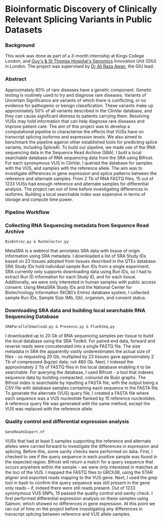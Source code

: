 # Bioinformatic Discovery of Clinically Relevant Splicing Variants in Public Datasets

### Background
This work was done as part of a 3-month internship at Kings College London, and [Guy's & St Thomas Hospital's Genomics](https://www.guysandstthomas.nhs.uk) Innovation Unit (GIU) in London. The project was supervised by [Dr Ali Raza Awan](https://www.linkedin.com/in/ali-awan-phd-51041860/?originalSubdomain=uk), the GIU lead.

### Abstract
Approximately 80% of rare diseases have a genetic component. Genetic testing is routinely used to try and diagnose rare diseases. Variants of Uncertain Significance are variants of which there is conflicting, or no evidence for pathogenic or benign classification. These variants make up approximately 50% of all variants described in the ClinVar database, and they can cause significant distress to patients carrying them. Resolving VUSs may hold information that can help diagnose rare diseases and improve patient care. The aim of this project was to develop a computational pipeline to characterise the effects that VUSs have on transcript splicing isoforms and expression levels. We also aimed to benchmark the pipeline against other established tools for predicting splice variants, including SpliceAI. To build our pipeline, we made use of the RNA sequencing data in the Sequence Read Archive (SRA). I built a local searchable database of RNA sequencing data from the SRA using Bifrost. For each synonymous VUS in ClinVar, I queried the database for samples with the VUS, and samples with the reference allele. The aim was to investigate differences in gene expression and splice patterns between the reference and alternate samples. From 2 Tb of RNA FASTQ files, 15 out of 1233 VUSs had enough reference and alternate samples for differential analysis. The project ran out of time before investigating differences in isoforms. Building a local searchable index was expensive in terms of storage and compute time power. 

### Pipeline Workflow 

### Collecting RNA Sequencing metadata from Sequence Read Archive
`BioEntrez.py & RunSelector.py`

MetaSRA is a webtool that annotates SRA data with tissue of origin information using SRA metadata. I downloaded a list of SRA Study IDs based on 23 tissues adopted from tissues described in the GTEx database. SRA Study IDs hold individual sample Run IDs from a single experiment. SRA currently only supports downloading data using Run IDs, so I had to extract Run ID information for each Study ID, and for each tissue. Additionally, we were only interested in human samples with public access consent. Using MetaSRA Study IDs and the National Center for Biotechnology Information (NCBI)’s Entrez database system, I collected sample Run IDs, Sample Size (Mb, Gb), organism, and consent status. 

### Downloading SRA data and building local searchable RNA Sequencing Database
`SRAParallelDownload.py & Presence.py & FlankSeq.py`

I downloaded up to 20 Gb of RNA sequencing samples per tissue to build the local database using the SRA Toolkit. For paired end data, forward and reverse reads were concatenated into a single FASTQ file. The size metadata in SRA the apparently vastly underestimates the actual size of files - so requesting 20 Gb, multiplied by 23 tissues gave approximately 2 Tb of compressed (bgzip) data, not 460 Gb. Next, I indexed the approximately 2 Tb of FASTQ files in the local database enabling it to be searchable. For querying the database, I used Bifrost - a tool that indexes sequence data by building compacted, coloured de Buijn graphs. The Bifrost index is searchable by inputting a FASTA file, with the output being a CSV file with database samples containing each sequence in the FASTA file. To generate the alternate (VUS) query file, I created a FASTA file where each sequence was a VUS nucleotide flanked by 15 reference nucleotides. A reference query file was generated with the same method, except the VUS was replaced with the reference allele.  

### Quality control and differential expression analysis
`GeneReadsExport.nf`

VUSs that had at least 5 samples supporting the reference and alternate alleles were carried forward to investigate the differences in expression and splicing. Before this, some sanity checks were performed on data. First, I checked to see if the query sequence in each positive sample was found in the expected region. Bifrost will return a match for a query sequence that occurs anywhere within the sample – we were only interested in matches at the loci of the VUS. I mapped the FASTQ files to GRCh38, using the STAR aligner and exported reads mapping to the VUS gene. Next, I used the grep tool in bash to confirm the query sequence was still present in the gene only reads – if, indeed there were still reads present. Out of 1233 synonymous VUS SNPs, 15 passed the quality control and sanity check. I first performed differential expression analysis on these samples using Salmon, which showed no differences in gene expression. At this point we ran out of time on the project before investigating any differences in transcript splicing between reference and VUS allele samples. 

